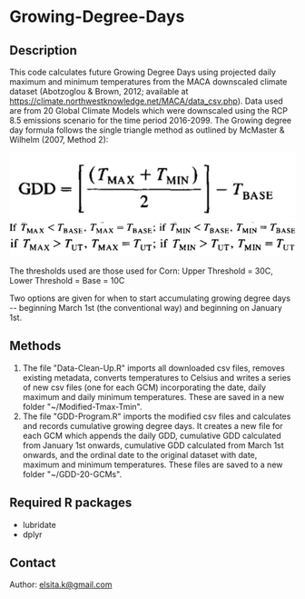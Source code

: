 # Growing-Degree-Days

## Description
This code calculates future Growing Degree Days using projected daily maximum and minimum temperatures from the MACA downscaled climate dataset (Abotzoglou & Brown, 2012; available at https://climate.northwestknowledge.net/MACA/data_csv.php). Data used are from 20 Global Climate Models which were downscaled using the RCP 8.5 emissions scenario for the time period 2016-2099. The Growing degree day formula follows the single triangle method as outlined by McMaster & Wilhelm (2007, Method 2):

![GDD Formula](https://github.com/ElsitaK/Test/blob/master/GDD.Formula.png)
![Thresholds1](https://github.com/ElsitaK/Test/blob/master/thresholds1.png)
![Thresholds2](https://github.com/ElsitaK/Test/blob/master/thresholds2.png)

The thresholds used are those used for Corn: 
Upper Threshold = 30C, 
Lower Threshold = Base = 10C

Two options are given for when to start accumulating growing degree days -- beginning March 1st (the conventional way) and beginning on January 1st. 

## Methods
1. The file "Data-Clean-Up.R" imports all downloaded csv files, removes existing metadata, converts temperatures to Celsius and writes a series of new csv files (one for each GCM) incorporating the date, daily maximum and daily minimum temperatures. These are saved in a new folder "~/Modified-Tmax-Tmin". 
2. The file "GDD-Program.R" imports the modified csv files and calculates and records cumulative growing degree days. It creates a new file for each GCM which appends the daily GDD, cumulative GDD calculated from January 1st onwards, cumulative GDD calculated from March 1st onwards, and the ordinal date to the original dataset with date, maximum and minimum temperatures. These files are saved to a new folder "~/GDD-20-GCMs".

## Required R packages

- lubridate
- dplyr

## Contact
Author: elsita.k@gmail.com
